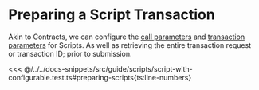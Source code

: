 # Preparing a Script Transaction

Akin to Contracts, we can configure the [call parameters](../contracts/call-parameters.md) and [transaction parameters](../contracts/transaction-parameters.md) for Scripts. As well as retrieving the entire transaction request or transaction ID; prior to submission.

<<< @/../../docs-snippets/src/guide/scripts/script-with-configurable.test.ts#preparing-scripts{ts:line-numbers}